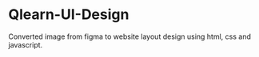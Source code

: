# Qlearn-UI-Design
Converted image from figma to website layout design using html, css and javascript.
